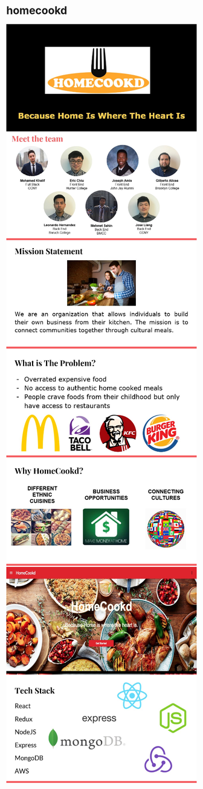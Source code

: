 # homecookd


![](Presentation/Slide1.jpg)
![](Presentation/Slide2.jpg)
![](Presentation/Slide3.jpg)
![](Presentation/Slide4.jpg)
![](Presentation/Slide5.jpg)
![](Presentation/Slide6.jpg)
![](Presentation/Slide7.jpg)
